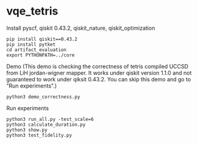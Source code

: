 # vqe_tetris

Install pyscf, qiskit 0.43.2, qiskit_nature, qiskit_optimization
```
pip install qiskit==0.43.2
pip install pytket
cd artifact_evaluation
export PYTHONPATH=../core
```
Demo (This demo is checking the correctness of tetris compiled UCCSD from LiH jordan-wigner mapper. It works under qiskit version 1.1.0 and not guaranteed to work under qiksit 0.43.2. You can skip this demo and go to "Run experiments".)
```
python3 demo_correctness.py
```
Run experiments
```
python3 run_all.py -test_scale=6
python3 calculate_duration.py
python3 show.py
python3 test_fidelity.py
```
